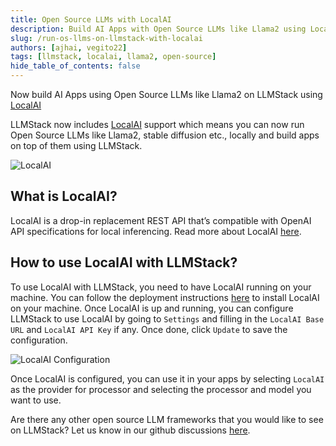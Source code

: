```yaml
---
title: Open Source LLMs with LocalAI
description: Build AI Apps with Open Source LLMs like Llama2 using LocalAI and LLMStack.
slug: /run-os-llms-on-llmstack-with-localai
authors: [ajhai, vegito22]
tags: [llmstack, localai, llama2, open-source]
hide_table_of_contents: false
---
```


Now build AI Apps using Open Source LLMs like Llama2 on LLMStack using [LocalAI](https://localai.io)

<!--truncate-->

LLMStack now includes [LocalAI](https://github.com/go-skynet/LocalAI/) support which means you can now run Open Source LLMs like Llama2, stable diffusion etc., locally and build apps on top of them using LLMStack.

![LocalAI](/img/ui/localai-example.png)

## What is LocalAI?

LocalAI is a drop-in replacement REST API that’s compatible with OpenAI API specifications for local inferencing. Read more about LocalAI [here](https://localai.io/).

## How to use LocalAI with LLMStack?

To use LocalAI with LLMStack, you need to have LocalAI running on your machine. You can follow the deployment instructions [here](https://localai.io/) to install LocalAI on your machine. Once LocalAI is up and running, you can configure LLMStack to use LocalAI by going to `Settings` and filling in the `LocalAI Base URL` and `LocalAI API Key` if any. Once done, click `Update` to save the configuration.

![LocalAI Configuration](/img/ui/localai-settings.png)

Once LocalAI is configured, you can use it in your apps by selecting `LocalAI` as the provider for processor and selecting the processor and model you want to use.

Are there any other open source LLM frameworks that you would like to see on LLMStack? Let us know in our github discussions [here](https://github.com/trypromptly/LLMStack/discussions).
